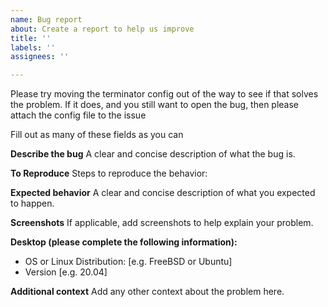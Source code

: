 ```yaml
---
name: Bug report
about: Create a report to help us improve
title: ''
labels: ''
assignees: ''

---
```


Please try moving the terminator config out of the way to see if that solves the
problem.  If it does, and you still want to open the bug, then please attach the
config file to the issue

Fill out as many of these fields as you can

**Describe the bug**
A clear and concise description of what the bug is.

**To Reproduce**
Steps to reproduce the behavior:

**Expected behavior**
A clear and concise description of what you expected to happen.

**Screenshots**
If applicable, add screenshots to help explain your problem.

**Desktop (please complete the following information):**
 - OS or Linux Distribution: [e.g. FreeBSD or Ubuntu]
 - Version [e.g. 20.04]


**Additional context**
Add any other context about the problem here.
